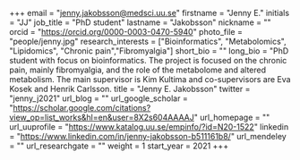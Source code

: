 +++ 
email = "jenny.jakobsson@medsci.uu.se"
firstname = "Jenny E." 
initials = "JJ" 
job_title = "PhD student"
lastname = "Jakobsson" 
nickname = "" 
orcid = "https://orcid.org/0000-0003-0470-5940"
photo_file = "people/jenny.jpg" 
research_interests = ["Bioinformatics", "Metabolomics", "Lipidomics", 
"Chronic pain","Fibromyalgia"]
short_bio = "" 
long_bio = "PhD student with focus on bioinformatics. The project is focused on the chronic pain, mainly fibromyalgia, and the role of the 
metabolome and altered metabolism. The main supervisor is Kim Kultima and co-supervisors are Eva Kosek and Henrik Carlsson.
title = "Jenny E. Jakobsson" 
twitter = "jenny_j2021" 
url_blog = ""
url_google_scholar = "https://scholar.google.com/citations?view_op=list_works&hl=en&user=8X2s604AAAAJ"
url_homepage = "" 
url_uuprofile = "https://www.katalog.uu.se/empinfo/?id=N20-1522"
linkedin = "https://www.linkedin.com/in/jenny-jakobsson-b511161b8/" 
url_mendeley = "" 
url_researchgate = "" 
weight = 1 
start_year = 2021
+++
